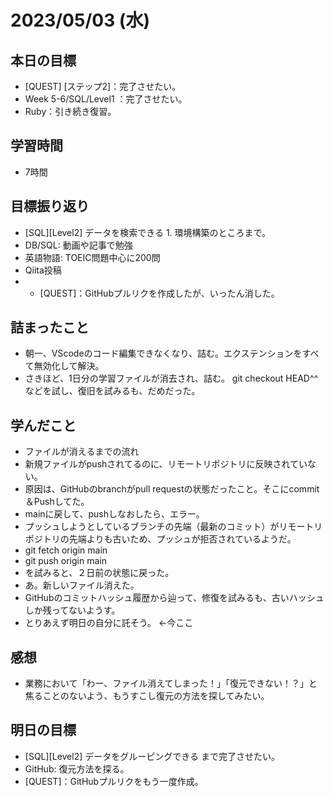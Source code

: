 # 2023/05/03 (水)

## 本日の目標

- [QUEST] [ステップ2]：完了させたい。
- Week 5-6/SQL/Level1 ：完了させたい。
- Ruby：引き続き復習。

## 学習時間

- 7時間

## 目標振り返り

- [SQL][Level2] データを検索できる 1. 環境構築のところまで。
- DB/SQL: 動画や記事で勉強
- 英語物語: TOEIC問題中心に200問
- Qiita投稿
- - [QUEST]：GitHubプルリクを作成したが、いったん消した。

## 詰まったこと

- 朝一、VScodeのコード編集できなくなり、詰む。エクステンションをすべて無効化して解決。
- さきほど、1日分の学習ファイルが消去され、詰む。 git checkout HEAD^^　などを試し、復旧を試みるも、だめだった。

## 学んだこと

- ファイルが消えるまでの流れ
- 新規ファイルがpushされてるのに、リモートリポジトリに反映されていない。
- 原因は、GitHubのbranchがpull requestの状態だったこと。そこにcommit＆Pushしてた。
- mainに戻して、pushしなおしたら、エラー。
- プッシュしようとしているブランチの先端（最新のコミット）がリモートリポジトリの先端よりも古いため、プッシュが拒否されているようだ。
- git fetch origin main
- git push origin main
- を試みると、２日前の状態に戻った。
- あ。新しいファイル消えた。
- GitHubのコミットハッシュ履歴から辿って、修復を試みるも、古いハッシュしか残ってないようす。
- とりあえず明日の自分に託そう。 ←今ここ

## 感想

- 業務において「わー、ファイル消えてしまった！」「復元できない！？」と焦ることのないよう、もうすこし復元の方法を探してみたい。

## 明日の目標

- [SQL][Level2] データをグルーピングできる まで完了させたい。
- GitHub: 復元方法を探る。
- [QUEST]：GitHubプルリクをもう一度作成。
